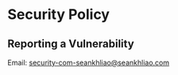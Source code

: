 # Security Policy

<!-- ## Supported Versions -->

## Reporting a Vulnerability

Email: security-com-seankhliao@seankhliao.com
